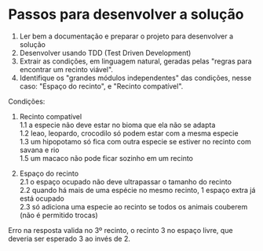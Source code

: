 # Passos para desenvolver a solução

1. Ler bem a documentação e preparar o projeto para desenvolver a solução
2. Desenvolver usando TDD (Test Driven Development)
3. Extrair as condições, em linguagem natural, geradas pelas "regras para encontrar um recinto viável".
4. Identifique os "grandes módulos independentes" das condições, nesse caso: "Espaço do recinto", e "Recinto compatível".

Condições:

1. Recinto compatível  
   1.1 a especie não deve estar no bioma que ela não se adapta  
   1.2 leao, leopardo, crocodilo só podem estar com a mesma especie  
   1.3 um hipopotamo só fica com outra especie se estiver no recinto com savana e rio  
   1.5 um macaco não pode ficar sozinho em um recinto

2. Espaço do recinto  
   2.1 o espaço ocupado não deve ultrapassar o tamanho do recinto  
   2.2 quando há mais de uma espécie no mesmo recinto, 1 espaço extra já está ocupado  
   2.3 só adiciona uma especie ao recinto se todos os animais couberem (não é permitido trocas)

Erro na resposta valida no 3º recinto, o recinto 3 no espaço livre, que deveria ser esperado 3 ao invés de 2.

